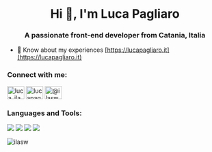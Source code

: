 <h1 align="center">Hi 👋, I'm Luca Pagliaro</h1>
<h3 align="center">A passionate front-end developer from Catania, Italia</h3>

- 📄 Know about my experiences [https://lucapagliaro.it](https://lucapagliaro.it)

<h3 align="left">Connect with me:</h3>
<p align="left">
<a href="https://twitter.com/luca_ilasw" target="blank"><img align="center" src="https://raw.githubusercontent.com/rahuldkjain/github-profile-readme-generator/master/src/images/icons/Social/twitter.svg" alt="luca_ilasw" height="30" width="40" /></a>
<a href="https://linkedin.com/in/lucapagliaro" target="blank"><img align="center" src="https://raw.githubusercontent.com/rahuldkjain/github-profile-readme-generator/master/src/images/icons/Social/linked-in-alt.svg" alt="lucapagliaro" height="30" width="40" /></a>
<a href="https://medium.com/@ilasw" target="blank"><img align="center" src="https://raw.githubusercontent.com/rahuldkjain/github-profile-readme-generator/master/src/images/icons/Social/medium.svg" alt="@ilasw" height="30" width="40" /></a>
</p>

<h3 align="left">Languages and Tools:</h3>
<img src="https://skillicons.dev/icons?i=ts,js,html" />
<img src="https://skillicons.dev/icons?i=css,sass,tailwind,bootstrap" />
<img src="https://skillicons.dev/icons?i=angular,vue,nuxtjs,react,nextjs" />
<img src="https://skillicons.dev/icons?i=nodejs,express,php,wordpress" />

<p><img align="center" src="https://github-readme-stats.vercel.app/api/top-langs?username=ilasw&show_icons=true&theme=dracula&hide_border=true&locale=en&layout=compact" alt="ilasw" /></p>
